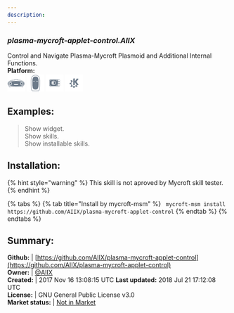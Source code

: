 ```yaml
---
description: 
---
```


### _plasma-mycroft-applet-control.AIIX_  
Control and Navigate Plasma-Mycroft Plasmoid and Additional Internal Functions.  
**Platform:**  
 ![Mark I](../.gitbook/assets/mark-1-icon.png)  ![Mark II](../.gitbook/assets/mark-2-icon.png)  ![Picroft](../.gitbook/assets/picroft-icon.png)  ![plasmoid](../.gitbook/assets/kde.png)   
## Examples:  
> Show widget.  
> Show skills.  
> Show installable skills.  
  
## Installation:  
{% hint style="warning" %}
This skill is not aproved by Mycroft skill tester.
{% endhint %}
    
{% tabs %}
{% tab title="Install by mycroft-msm" %}
``` mycroft-msm install https://github.com/AIIX/plasma-mycroft-applet-control```
{% endtab %}
  {% endtabs %}
    
## Summary:  
**Github:** | [https://github.com/AIIX/plasma-mycroft-applet-control](https://github.com/AIIX/plasma-mycroft-applet-control)  
**Owner:** | [@AIIX](https://github.com/AIIX)  
**Created:** | 2017 Nov 16 13:08:15 UTC  **Last updated:** 2018 Jul 21 17:12:08 UTC  
**License:** | GNU General Public License v3.0  
**Market status:** | [Not in Market](https://market.mycroft.ai/skill/)  
